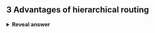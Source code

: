 ## 3 Advantages of hierarchical routing
<details>
<summary><b>Reveal answer</b></summary>
Reduces routing table size<br>Reduces traffic updates<br>Different priorities for intra-as and inter-as:<br>- Intra-AS routing protocol can focus on performances<br>- Inter-AS routing protocol focuses on policy
</details>
